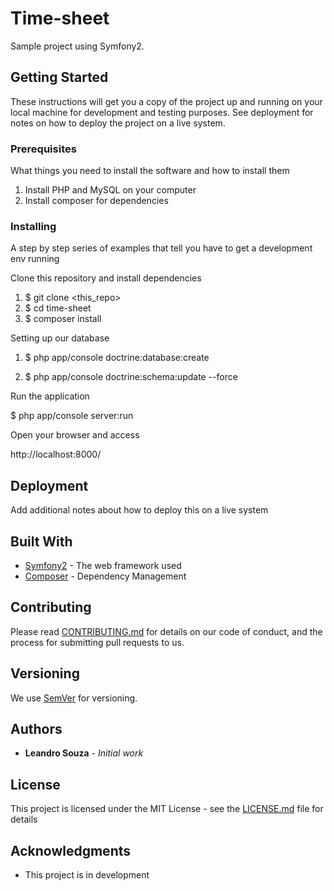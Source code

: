 # Time-sheet

Sample project using Symfony2.

## Getting Started

These instructions will get you a copy of the project up and running on your local machine for development and testing purposes. See deployment for notes on how to deploy the project on a live system.

### Prerequisites

What things you need to install the software and how to install them

1. Install PHP and MySQL on your computer
2. Install composer for dependencies

### Installing

A step by step series of examples that tell you have to get a development env running

Clone this repository and install dependencies


1. $ git clone <this_repo>
2. $ cd time-sheet
3. $ composer install

Setting up our database


1. $ php app/console doctrine:database:create

2. $ php app/console doctrine:schema:update --force


Run the application


$ php app/console server:run

Open your browser and access


http://localhost:8000/


## Deployment

Add additional notes about how to deploy this on a live system

## Built With

* [Symfony2](https://symfony.com/doc/2.6/index.html) - The web framework used
* [Composer](https://getcomposer.org/) - Dependency Management

## Contributing

Please read [CONTRIBUTING.md](CONTRIBUTING.md) for details on our code of conduct, and the process for submitting pull requests to us.

## Versioning

We use [SemVer](http://semver.org/) for versioning.

## Authors

* **Leandro Souza** - *Initial work*


## License

This project is licensed under the MIT License - see the [LICENSE.md](LICENSE.md) file for details

## Acknowledgments

* This project is in development
